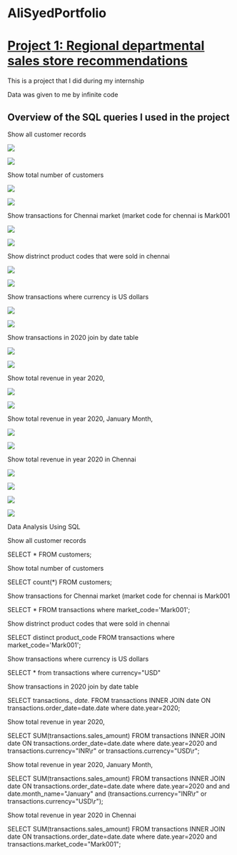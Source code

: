  # AliSyedPortfolio

# [Project 1: Regional departmental sales store recommendations](https://github.com/HassenAliSyed/AliSyedPortfolio)

This is a project that I did during my internship

Data was given to me by infinite code

## Overview of the SQL queries I used in the project

Show all customer records

![](/boat/1.png)

![](/boat/Screenshot%202022-12-30%20at%2000.46.10.png)

Show total number of customers

![](/boat/2.png)

![](/boat/Screenshot%202022-12-30%20at%2000.46.32.png)

Show transactions for Chennai market (market code for chennai is Mark001

![](/boat/3.png)

![](/boat/Screenshot%202022-12-30%20at%2000.46.45.png)

Show distrinct product codes that were sold in chennai

![](/boat/4.png)

![](/boat/Screenshot%202022-12-30%20at%2000.47.02.png)

Show transactions where currency is US dollars

![](/boat/5.png)

![](/boat/Screenshot%202022-12-30%20at%2000.47.10.png)

Show transactions in 2020 join by date table

![](/boat/6.png)

![](/boat/Screenshot%202022-12-30%20at%2000.47.18.png)

Show total revenue in year 2020,

![](/boat/7.png)

![](/boat/Screenshot%202022-12-30%20at%2000.47.25.png)

Show total revenue in year 2020, January Month,

![](/boat/8.png)

![](/boat/Screenshot%202022-12-30%20at%2000.47.31.png)

Show total revenue in year 2020 in Chennai

![](/boat/9.png)

![](/boat/Screenshot%202022-12-30%20at%2000.47.41.png)

![](/boat/10.png)

![](/boat/Screenshot%202022-12-30%20at%2001.43.47.png)

Data Analysis Using SQL

Show all customer records

SELECT * FROM customers;

Show total number of customers

SELECT count(*) FROM customers;

Show transactions for Chennai market (market code for chennai is Mark001

SELECT * FROM transactions where market_code='Mark001';

Show distrinct product codes that were sold in chennai

SELECT distinct product_code FROM transactions where market_code='Mark001';

Show transactions where currency is US dollars

SELECT * from transactions where currency="USD"

Show transactions in 2020 join by date table

SELECT transactions.*, date.* FROM transactions INNER JOIN date ON transactions.order_date=date.date where date.year=2020;

Show total revenue in year 2020,

SELECT SUM(transactions.sales_amount) FROM transactions INNER JOIN date ON transactions.order_date=date.date where date.year=2020 and transactions.currency="INR\r" or transactions.currency="USD\r";

Show total revenue in year 2020, January Month,

SELECT SUM(transactions.sales_amount) FROM transactions INNER JOIN date ON transactions.order_date=date.date where date.year=2020 and and date.month_name="January" and (transactions.currency="INR\r" or transactions.currency="USD\r");

Show total revenue in year 2020 in Chennai

SELECT SUM(transactions.sales_amount) FROM transactions INNER JOIN date ON transactions.order_date=date.date where date.year=2020 and transactions.market_code="Mark001";
